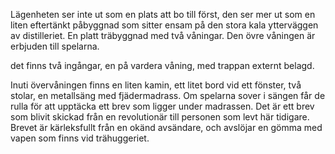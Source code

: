 Lägenheten ser inte ut som en plats att bo till först, den ser mer ut som en liten eftertänkt påbyggnad som sitter ensam på den stora kala ytterväggen av distilleriet. En platt träbyggnad med två våningar. Den övre våningen är erbjuden till spelarna.

det finns två ingångar, en på vardera våning, med trappan externt belagd.

Inuti övervåningen finns en liten kamin, ett litet bord vid ett fönster, två stolar, en metallsäng med fjädermadrass. Om spelarna sover i sängen får de rulla för att upptäcka ett brev som ligger under madrassen. Det är ett brev som blivit skickad från en revolutionär till personen som levt här tidigare. Brevet är kärleksfullt från en okänd avsändare, och avslöjar en gömma med vapen som finns vid trähuggeriet.
